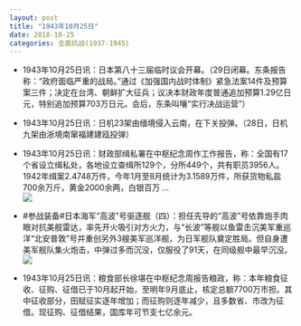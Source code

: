 ```yaml
---
layout: post
title: "1943年10月25日"
date: 2018-10-25
categories: 全面抗战(1937-1945)
---
```


<meta name="referrer" content="no-referrer" />

- 1943年10月25日讯：日本第八十三届临时议会开幕。（29日闭幕。东条报告称：“政府面临严重的战局。”通过《加强国内战时体制》紧急法案14件及预算案三件；决定在台湾、朝鲜扩大征兵；议决本财政年度普通追加预算1.29亿日元，特别追加预算703万日元。会后，东条叫嚷“实行决战运营”） 

- 1943年10月25日讯：日机23架由缅境侵入云南，在下关投弹。（28日，日机九架由浙境南窜福建建瓯投弹） 

- 1943年10月25日讯：财政部缉私署在中枢纪念周作工作报告，称：全国有17个省设立缉私处，各地设立查缉所129个，分所449个，共有职员3956人。1942年缉案2.4748万件，今年1月至8月统计为3.1589万件，所获货物私盐700余万斤，黄金2000余两，白银百万 ... <br/><img src="https://wx2.sinaimg.cn/large/aca367d8ly1fwkc3m21c6j20c80aydg1.jpg" />

- #参战装备#日本海军“高波”号驱逐舰（四）：担任先导的“高波”号依靠炮手肉眼对抗美舰雷达，率先开火吸引对方火力，与“长波”等舰以鱼雷击沉美军重巡洋“北安普敦”号并重创另外3艘美军巡洋舰，为日军舰队奠定胜局。但自身遭美军舰队集火炮击，中弹过多而沉没，仅服役了91天，在同级舰中最早沉没。 <br/><img src="https://wx1.sinaimg.cn/large/aca367d8ly1fwk8muz7uzj20xc0qedpz.jpg" />

- 1943年10月25日讯：粮食部长徐堪在中枢纪念周报告粮政，称：本年粮食征收、征购、征借已于10月起开始，至明年9月底止，核定总额7700万市担。其中征收部分，田赋征实逐年增加；而征购则逐年减少，且多数省、市改为征借。现征购、征借结果，国库年可节支七亿余元。 

